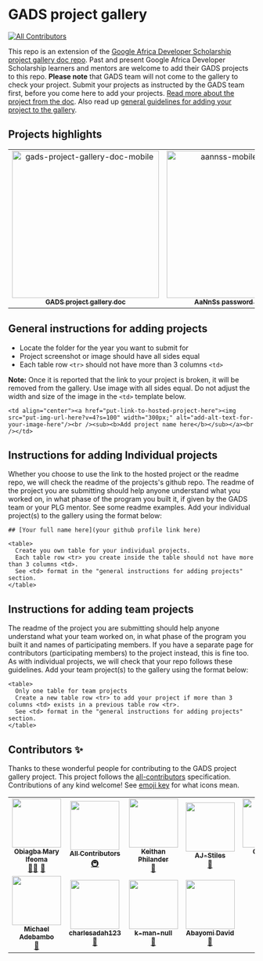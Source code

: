# GADS project gallery
<!-- ALL-CONTRIBUTORS-BADGE:START - Do not remove or modify this section -->
[![All Contributors](https://img.shields.io/badge/all_contributors-9-orange.svg?style=flat-square)](#contributors-)
<!-- ALL-CONTRIBUTORS-BADGE:END -->

This repo is an extension of the [Google Africa Developer Scholarship project gallery doc repo](https://github.com/gads-projects/doc). Past and present Google Africa Developer Scholarship learners and mentors are welcome to add their GADS projects to this repo. **Please note** that GADS team will not come to the gallery to check your project. Submit your projects as instructed by the GADS team first, before you come here to add your projects. [Read more about the project from the doc](https://obiagba-mary.gitbook.io/gads-projects/about-the-project). Also read up [general guidelines for adding your project to the gallery](https://obiagba-mary.gitbook.io/gads-projects/contribution-guide/contributing).

## Projects highlights

<table>
  <tr>
    <td align="center"><a href="https://obiagba-mary.gitbook.io/gads-projects/"><img src="https://user-images.githubusercontent.com/45185388/130158036-68bddceb-aefc-4c5e-8cff-a7b901e85dbd.png?v=4?s=100" width="300px;" alt="gads-project-gallery-doc-mobile"/><br /><sub><b>GADS project gallery doc</b></sub></a><br /></td>
    <td align="center"><a href="https://ifycode.github.io/Automated-aAnNsS-Password-Generator-App/"><img src="https://user-images.githubusercontent.com/45185388/130155662-01f1fc66-f399-466f-89ab-793f8f9ee2ea.png?v=4?s=100" width="300px;" alt="aannss-mobile-square"/><br /><sub><b>AaNnSs password generator</b></sub></a><br /></td>
    <td align="center"><a href="https://weather-app-obiagba.web.app/"><img src="https://user-images.githubusercontent.com/45185388/130156764-af5240aa-f8e4-4710-8500-2561b35e8eff.png?v=4?s=100" width="300px;" alt="weather-app-mobile-square"/><br /><sub><b>Weather (PWA) app</b></sub></a><br /></td>
  </tr>
</table>

## General instructions for adding projects
* Locate the folder for the year you want to submit for
* Project screenshot or image should have all sides equal 
* Each table row `<tr>` should not have more than 3 columns `<td>`

**Note:** Once it is reported that the link to your project is broken, it will be removed from the gallery. Use image with all sides equal. Do not adjust the width and size of the image in the `<td>` template below.
```
<td align="center"><a href="put-link-to-hosted-project-here"><img src="put-img-url-here?v=4?s=100" width="300px;" alt="add-alt-text-for-your-image-here"/><br /><sub><b>Add project name here</b></sub></a><br /></td>
```

## Instructions for adding Individual projects
Whether you choose to use the link to the hosted project or the readme repo, we will check the readme of the projects's github repo. The readme of the project you are submitting should help anyone understand what you worked on, in what phase of the program you built it, if given by the GADS team or your PLG mentor. See some readme examples. Add your individual project(s) to the gallery using the format below:
```
## [Your full name here](your github profile link here)

<table>
  Create you own table for your individual projects.
  Each table row <tr> you create inside the table should not have more than 3 columns <td>.
  See <td> format in the "general instructions for adding projects" section.
</table>
```


## Instructions for adding team projects
The readme of the project you are submitting should help anyone understand what your team worked on, in what phase of the program you built it and names of participating members. If you have a separate page for contributors (participating members) to the project instead, this is fine too. As with individual projects, we will check that your repo follows these guidelines. Add your team project(s) to the gallery using the format below:
```
<table>
  Only one table for team projects
  Create a new table row <tr> to add your project if more than 3 columns <td> exists in a previous table row <tr>.
  See <td> format in the "general instructions for adding projects" section.
</table>
```

## Contributors ✨

Thanks to these wonderful people for contributing to the GADS project gallery project. This project follows the [all-contributors](https://github.com/all-contributors/all-contributors) specification. Contributions of any kind welcome! See [emoji key](https://allcontributors.org/docs/en/emoji-key) for what icons mean.

<!-- ALL-CONTRIBUTORS-LIST:START - Do not remove or modify this section -->
<!-- prettier-ignore-start -->
<!-- markdownlint-disable -->
<table>
  <tr>
    <td align="center"><a href="https://github.com/Ifycode"><img src="https://avatars.githubusercontent.com/u/45185388?v=4?s=100" width="100px;" alt=""/><br /><sub><b>Obiagba Mary Ifeoma</b></sub></a><br /><a href="#mentoring-Ifycode" title="Mentoring">🧑‍🏫</a> <a href="https://github.com/gads-projects/gallery/commits?author=Ifycode" title="Documentation">📖</a></td>
    <td align="center"><a href="https://allcontributors.org"><img src="https://avatars.githubusercontent.com/u/46410174?v=4?s=100" width="100px;" alt=""/><br /><sub><b>All Contributors</b></sub></a><br /><a href="#infra-all-contributors" title="Infrastructure (Hosting, Build-Tools, etc)">🚇</a></td>
    <td align="center"><a href="http://keithanphilander.com"><img src="https://avatars.githubusercontent.com/u/29425128?v=4?s=100" width="100px;" alt=""/><br /><sub><b>Keithan Philander</b></sub></a><br /><a href="https://github.com/gads-projects/gallery/commits?author=KeithanPhilander" title="Documentation">📖</a></td>
    <td align="center"><a href="https://github.com/AJ-Stiles"><img src="https://avatars.githubusercontent.com/u/86663712?v=4?s=100" width="100px;" alt=""/><br /><sub><b>AJ-Stiles</b></sub></a><br /><a href="https://github.com/gads-projects/gallery/commits?author=AJ-Stiles" title="Documentation">📖</a></td>
    <td align="center"><a href="https://github.com/kaylezy"><img src="https://avatars.githubusercontent.com/u/31227288?v=4?s=100" width="100px;" alt=""/><br /><sub><b>Olakunle Hassan</b></sub></a><br /><a href="https://github.com/gads-projects/gallery/commits?author=kaylezy" title="Documentation">📖</a></td>
  </tr>
  <tr>
    <td align="center"><a href="https://github.com/Blazing-Mike"><img src="https://avatars.githubusercontent.com/u/80793630?v=4?s=100" width="100px;" alt=""/><br /><sub><b>Michael Adebambo</b></sub></a><br /><a href="https://github.com/gads-projects/gallery/commits?author=Blazing-Mike" title="Documentation">📖</a></td>
    <td align="center"><a href="https://github.com/charlesadah123"><img src="https://avatars.githubusercontent.com/u/23029266?v=4?s=100" width="100px;" alt=""/><br /><sub><b>charlesadah123</b></sub></a><br /><a href="https://github.com/gads-projects/gallery/commits?author=charlesadah123" title="Documentation">📖</a></td>
    <td align="center"><a href="https://github.com/k-man-null"><img src="https://avatars.githubusercontent.com/u/74916504?v=4?s=100" width="100px;" alt=""/><br /><sub><b>k-man-null</b></sub></a><br /><a href="https://github.com/gads-projects/gallery/commits?author=k-man-null" title="Documentation">📖</a></td>
    <td align="center"><a href="https://github.com/damaestro165"><img src="https://avatars.githubusercontent.com/u/29485257?v=4?s=100" width="100px;" alt=""/><br /><sub><b>Abayomi David</b></sub></a><br /><a href="https://github.com/gads-projects/gallery/commits?author=damaestro165" title="Documentation">📖</a></td>
  </tr>
</table>

<!-- markdownlint-restore -->
<!-- prettier-ignore-end -->

<!-- ALL-CONTRIBUTORS-LIST:END -->
